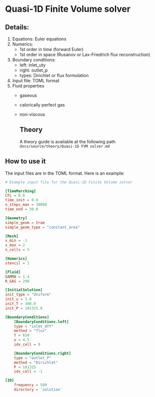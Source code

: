 # Quasi-1D Finite Volume solver

## Details:

 1. Equations: Euler equations
 2. Numerics:
    - 1st order in time (forward Euler)
    - 1st order in space (Rusanov or Lax-Friedrich flux reconstruction)
 3. Boundary conditions:
    - left: inlet_uty
    - right: outlet_p
    - types: Dirichlet or flux formulation
 4. Input file: TOML format
 5. Fluid properties
    - gaseous
    
    - calorically perfect gas
    
    - non-viscous
    
      ## Theory
    
      A theory guide is available at the following path `docs/source/theory/Quasi-1D FVM solver.md`

## How to use it

The input files are in the TOML format. Here is an example:

```TOML
# Example input file for the Quasi-1D Finite Volume solver

[TimeMarching]
CFL = 0.8
time_init = 0.0
n_steps_max = 30000
time_end = 30.0

[Geometry]
simple_geom = true
simple_geom_type = "constant_area"

[Mesh]
x_min = -1
x_max = 2
n_cells = 5

[Numerics]
stencil = 1

[Fluid]
GAMMA = 1.4
R_GAS = 290

[InitialSolution]
init_type = "Uniform"
init_u = 3.0
init_T = 300.0
init_P = 101325.0

[BoundaryConditions]
    [BoundaryConditions.left]
    type = "inlet_UTY"
    method = "flux"
    T = 650
    u = 4.5
    idx_cell = 0

    [BoundaryConditions.right]
    type = "outlet_P"
    method = "Dirichlet"
    P = 101325
    idx_cell = -1

[IO]
	frequency = 500
	directory = 'solution'
```
